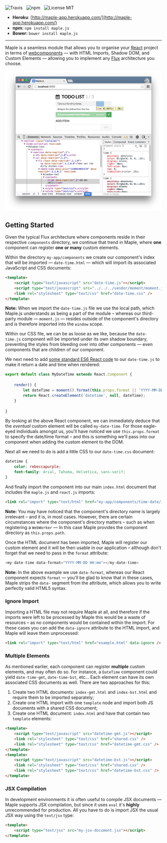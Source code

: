 ![Travis](http://img.shields.io/travis/Wildhoney/Maple.js.svg?style=flat)
&nbsp;
![npm](http://img.shields.io/npm/v/maple.js.svg?style=flat)
&nbsp;
![License MIT](http://img.shields.io/badge/License-MIT-lightgrey.svg?style=flat)

* **Heroku**: [http://maple-app.herokuapp.com/](http://maple-app.herokuapp.com/)
* **npm:** `npm install maple.js`
* **Bower:** `bower install maple.js`

---

Maple is a seamless module that allows you to organise your [React](https://facebook.github.io/react/) project in terms of [webcomponents](http://webcomponents.org/) &mdash; with HTML Imports, Shadow DOM, and Custom Elements &mdash; allowing you to implement any [F](https://github.com/addthis/fluxthis)[l](https://github.com/spoike/refluxjs)[u](https://github.com/martyjs/marty)[x](https://github.com/BinaryMuse/fluxxor) architecture you choose.

![Screenshot](media/Screenshot%231.png)

## Getting Started

Given the typical Flux architecture where components reside in their respective `components` directory, we continue that trend in Maple, where **one** component can register **one or many** custom elements.

Within the directory `my-app/components` we create our component's index that will be imported &mdash; `date-time.html` &mdash; which will import its associated JavaScript and CSS documents:

```html
<template>
    <script type="text/javascript" src="date-time.js"></script>
    <script type="text/javascript" src="../../../vendor/moment/moment.js"></script>
    <link rel="stylesheet" type="text/css" href="date-time.css" />
</template>
```

**Note:** When we import the `date-time.js` file we use the local path, which Maple.js understands as being a part of the module &ndash; whereas our third-party module &mdash; `moment.js` &mdash; resides outside of the component's directory and is therefore imported into the `window` scope.

Within our CSS file, we can be as loose as we like, because the `date-time.js` component will be imported under its own shadow boundary, preventing the styles from bleeding over into other components &mdash; even components that are children of our component.

We next need to add [some standard ES6 React code](https://facebook.github.io/react/blog/2015/01/27/react-v0.13.0-beta-1.html) to our `date-time.js` to make it return a date and time when rendered:

```javascript
export default class MyDateTime extends React.Component {

    render() {
        let dateTime = moment().format(this.props.format || 'YYYY-MM-DD');
        return React.createElement('datetime', null, dateTime);
    }

}
```

By looking at the above React component, we can immediately deduce that the *eventual* custom element will be called `my-date-time`. For those eagle-eyed individuals amongst us, you'll have noticed we use `this.props.format` to specify the date/time format &ndash; and this is something we'll pass into our component when adding the custom element to the DOM.

Next all we need to do is add a little CSS to our `date-time.css` document:

```css
datetime {
    color: rebeccapurple;
    font-family: Arial, Tahoma, Helvetica, sans-serif;
}
```

And finally import the component into our main `index.html` document that includes the `maple.js` and `react.js` imports:

```html
<link rel="import" type="text/html" href="my-app/components/time-date/index.html" />
```

**Note:** You may have noticed that the component's directory name is largely irrelevant &ndash; and it is, in most cases. However, there are certain circumstances where the component's directory matters &ndash; such as when registering a `WebWorker` &mdash; In this case Maple provides the component directory as `this.props.path`.

Once the HTML document has been imported, Maple will register our custom element and it will be then usable in our application &ndash; although don't forget that we need to pass in the `format` attribute:

```javascript
<my-date-time data-format="YYYY-MM-DD HH:mm"></my-date-time>
```

**Note:** In the above example we use `data-format`, whereas our React component expects `format` &mdash; you'll be glad to know that in these cases, Maple strips the `data-` segment from the attribute, which allows you to write perfectly valid HTML5 syntax.

### Ignore Import

Importing a HTML file may not require Maple at all, and therefore if the imports were left to be processed by Maple this would be a waste of resources &ndash; as no components would be contained within the import. For these cases you can add the `data-ignore` attribute to the HTML import, and Maple will leave them unprocessed:

```html
<link rel="import" type="text/html" href="example.html" data-ignore />
```

### Multiple Elements

As mentioned earlier, each component can register **multiple** custom elements, and may often do so. For instance, a `DateTime` component could yield `date-time-gmt`, `date-time-bst`, etc... Each element can have its own associated CSS documents as well. There are two approaches for this:

 1. Create two HTML documents: `index-gmt.html` and `index-bst.html` and require them to be imported separately;
 2. Create one HTML import with one `template` node and import both JS documents with a shared CSS document;
 3. Create one HTML document: `index.html` and have that contain two `template` elements:
 
```html
<template>
    <script type="text/javascript" src="datetime-gmt.js"></script>
    <link rel="stylesheet" type="text/css" href="shared.css" />
    <link rel="stylesheet" type="text/css" href="datetime-gmt.css" />
</template>
<template>
    <script type="text/javascript" src="datetime-bst.js"></script>
    <link rel="stylesheet" type="text/css" href="shared.css" />
    <link rel="stylesheet" type="text/css" href="datetime-bst.css" />
</template>
```

### JSX Compilation

In development environments it is often useful to compile JSX documents &mdash; Maple supports JSX compilation, but since it uses `eval` it's **highly** unrecommended for production. All you have to do is import JSX the usual JSX way using the `text/jsx` type:
 
 ```html
 <template>
     <script type="text/jsx" src="my-jsx-document.jsx"></script>
 </template>
 ```